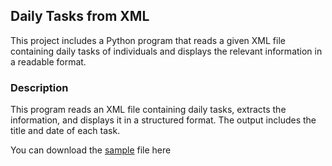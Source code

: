## Daily Tasks from XML
 This project includes a Python program that reads a given XML file containing daily tasks of individuals and displays the relevant information in a readable format.
 ### Description 
This program reads an XML file containing daily tasks, extracts the information, and displays it in a structured format. The output includes the title and date of each task.

You can download the [sample](https://drive.google.com/file/d/12w9LLe00DEWLzZeqdoxEfoSL-t0QSH5y/view?usp=sharing) file here